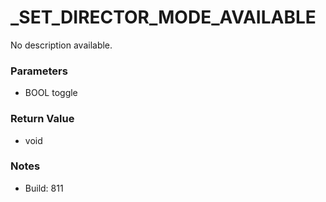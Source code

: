 # _SET_DIRECTOR_MODE_AVAILABLE

No description available.

### Parameters
* BOOL toggle

### Return Value
* void

### Notes
* Build: 811

